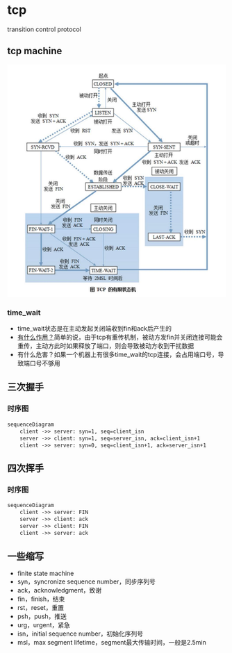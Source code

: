# tcp

transition control protocol

## tcp machine

![](img/tcp_state_machine.jpg)

### time_wait

- time_wait状态是在主动发起关闭端收到fin和ack后产生的
- [有什么作用？](https://blog.huoding.com/2013/12/31/316)简单的说，由于tcp有重传机制，被动方发fin并关闭连接可能会重传，主动方此时如果释放了端口，则会导致被动方收到干扰数据
- 有什么危害？如果一个机器上有很多time_wait的tcp连接，会占用端口号，导致端口号不够用

## 三次握手

### 时序图

```mermaid
sequenceDiagram
	client ->> server: syn=1, seq=client_isn
	server ->> client: syn=1, seq=server_isn, ack=client_isn+1
	client ->> server: syn=0, seq=client_isn+1, ack=server_isn+1

```

## 四次挥手

### 时序图

```mermaid
sequenceDiagram
	client ->> server: FIN
	server ->> client: ack
	server ->> client: FIN
	client ->> server: ack
```



## 一些缩写

- finite state machine
- syn，syncronize sequence number，同步序列号
- ack，acknowledgment，致谢
- fin，finish，结束
- rst，reset，重置
- psh，push，推送
- urg，urgent，紧急
- isn，initial sequence number，初始化序列号
- msl，max segment lifetime，segment最大传输时间，一般是2.5min
